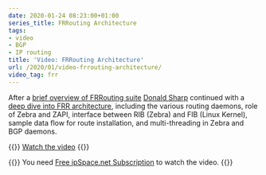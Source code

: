 ```yaml
---
date: 2020-01-24 08:23:00+01:00
series_title: FRRouting Architecture
tags:
- video
- BGP
- IP routing
title: 'Video: FRRouting Architecture'
url: /2020/01/video-frrouting-architecture/
video_tag: frr
---
```

After a [brief overview of FRRouting suite](/2019/12/video-frrouting-overview/) [Donald Sharp](https://www.ipspace.net/Author:Donald_Sharp) continued with a [deep dive into FRR architecture](https://my.ipspace.net/bin/get/FRR/2%20-%20FRRouting%20Architecture.mp4?doccode=FRR), including the various routing daemons, role of Zebra and ZAPI, interface between RIB (Zebra) and FIB (Linux Kernel), sample data flow for route installation, and multi-threading in Zebra and BGP daemons.

{{<jump>}}
[Watch the video](https://my.ipspace.net/bin/get/FRR/2%20-%20FRRouting%20Architecture.mp4?doccode=FRR)
{{</jump>}}

{{<note free>}}
You need [Free ipSpace.net Subscription](https://www.ipspace.net/Subscription/Free) to watch the video.
{{</note>}}
